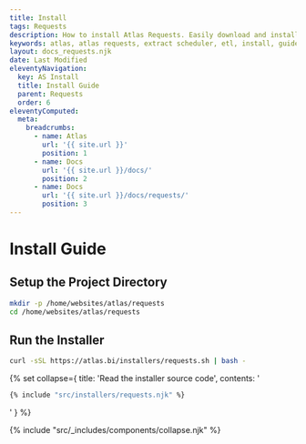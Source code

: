```yaml
---
title: Install
tags: Requests
description: How to install Atlas Requests. Easily download and install with our ppa through apt!
keywords: atlas, atlas requests, extract scheduler, etl, install, guide, ubuntu server
layout: docs_requests.njk
date: Last Modified
eleventyNavigation:
  key: AS Install
  title: Install Guide
  parent: Requests
  order: 6
eleventyComputed:
  meta:
    breadcrumbs:
      - name: Atlas
        url: '{{ site.url }}'
        position: 1
      - name: Docs
        url: '{{ site.url }}/docs/'
        position: 2
      - name: Docs
        url: '{{ site.url }}/docs/requests/'
        position: 3
---
```


# Install Guide

## Setup the Project Directory

```bash
mkdir -p /home/websites/atlas/requests
cd /home/websites/atlas/requests
```

## Run the Installer

```bash
curl -sSL https://atlas.bi/installers/requests.sh | bash -
```

{% set collapse={
title: 'Read the installer source code',
contents: '

```bash
{% include "src/installers/requests.njk" %}
```

'
} %}

{% include "src/\_includes/components/collapse.njk" %}

